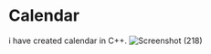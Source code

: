 # Calendar
i have created calendar in C++.
![Screenshot (218)](https://user-images.githubusercontent.com/66565215/143242075-6dda4da8-6bb0-448d-be0f-f0264dd0f772.png)
